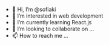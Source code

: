 - 👋 Hi, I’m @sofiaki
- 👀 I’m interested in web development
- 🌱 I’m currently learning React.js
- 💞️ I’m looking to collaborate on ...
- 📫 How to reach me ...

<!---
sofiaki/sofiaki is a ✨ special ✨ repository because its `README.md` (this file) appears on your GitHub profile.
You can click the Preview link to take a look at your changes.
--->
